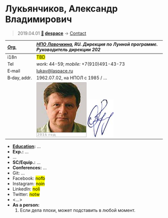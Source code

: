 # Лукьянчиков, Александр Владимирович
> 2019.04.01 **[🚀](../index/index.md) [despace](index.md)** → [Contact](contact.md)

|*[Org.](contact.md)*|*[НПО Лавочкина](zz_lav.md), RU. Дирекция по Лунной программе. Руководитель дирекции 202*|
|:--|:--|
|i18n|<mark>TBD</mark>|
|Tel|*work:* 44-59; *mobile:* +7(910)491-43-73|
|E‑mail|<lukav@laspace.ru>|
|B‑day, addr.|1962.07.02, на НПОЛ с 1985 / …|
||[![](f/contact/l/lukyanchikov1_photo_thumb.jpg)](f/contact/l/lukyanchikov1_photo.jpg) [![](f/contact/l/lukyanchikov1_sign_thumb.jpg)](f/contact/l/lukyanchikov1_sign.png)|

   - **[Education](edu.md):** …
   - **Exp.:** …
   - …
   - **SC/Equip.:** …
   - **Conferences:** …
   - Git: …
   - Facebook: <mark>nofb</mark>
   - Instagram: <mark>noin</mark>
   - LinkedIn: <mark>noli</mark>
   - Twitter: <mark>notw</mark>
   - <…>
   - **As a person:**
      1. Если дела плохи, может подставить в любой момент.
